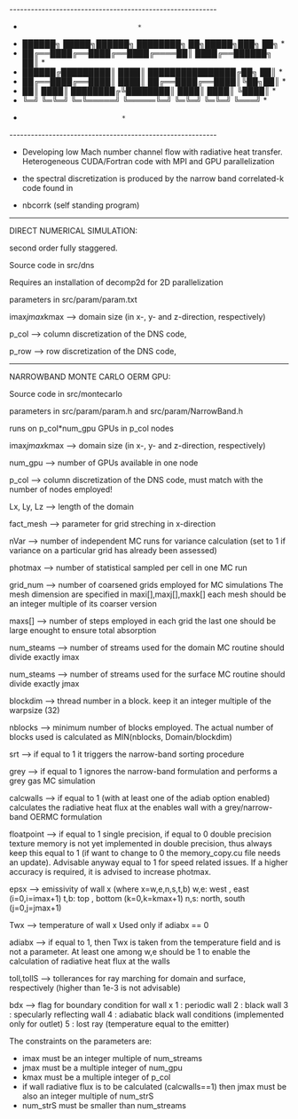 
*----------------------------------------------------------*
*   							   *
*   ██████╗ █████╗██████╗ ████████╗  ██╗█████╗███╗   ██╗   *
*   ██╔══████╔══████╔══████╔════██║  ████╔══██████╗  ██║   *
*   ██████╔█████████║  ████║    ████████████████╔██╗ ██║   *
*   ██╔══████╔══████║  ████║    ██╔══████╔══████║╚██╗██║   *
*   ██║  ████║  ████████╔╚████████║  ████║  ████║ ╚████║   *
*   ╚═╝  ╚═╚═╝  ╚═╚═════╝ ╚═════╚═╝  ╚═╚═╝  ╚═╚═╝  ╚═══╝   *
*							   *
*----------------------------------------------------------*


* Developing low Mach number channel flow with radiative heat transfer. Heterogeneous CUDA/Fortran code with MPI and GPU parallelization

* the spectral discretization is produced by the narrow band correlated-k code found in 
* nbcorrk (self standing program)

-------------------------------------------------------------------------------------------

DIRECT NUMERICAL SIMULATION:

second order fully staggered.

Source code in src/dns

Requires an installation of decomp2d for 2D parallelization

parameters in src/param/param.txt

imax*jmax*kmax --> domain size (in x-, y- and z-direction, respectively)

p_col      --> column discretization of the DNS code,

p_row      --> row discretization of the DNS code,

--------------------------------------------------------------------------------------------

NARROWBAND MONTE CARLO OERM GPU: 
    
Source code in src/montecarlo

parameters in src/param/param.h and src/param/NarrowBand.h

 
runs on p_col*num_gpu GPUs in p_col nodes

imax*jmax*kmax --> domain size (in x-, y- and z-direction, respectively)

num_gpu    --> number of GPUs available in one node 

p_col      --> column discretization of the DNS code,
               must match with the number of nodes employed!

Lx, Ly, Lz --> length of the domain 

fact_mesh  --> parameter for grid streching in x-direction

nVar       --> number of independent MC runs for variance calculation
               (set to 1 if variance on a particular grid has already been assessed)

photmax    --> number of statistical sampled per cell in one MC run

grid_num   --> number of coarsened grids employed for MC simulations
               The mesh dimension are specified in maxi[],maxj[],maxk[]
               each mesh should be an integer multiple of its coarser version

maxs[]     --> number of steps employed in each grid 
               the last one should be large enought to ensure total absorption

num_steams --> number of streams used for the domain MC routine
               should divide exactly imax

num_steams --> number of streams used for the surface MC routine
               should divide exactly jmax

blockdim   --> thread number in a block.
               keep it an integer multiple of the warpsize (32)

nblocks    --> minimum number of blocks employed. 
	             The actual number of blocks used is calculated 
	             as MIN(nblocks, Domain/blockdim) 

srt        --> if equal to 1 it triggers the narrow-band sorting 
               procedure

grey       --> if equal to 1 ignores the narrow-band formulation and
               performs a grey gas MC simulation

calcwalls  --> if equal to 1 (with at least one of the adiab option enabled)
               calculates the radiative heat flux at the enables wall with
               a grey/narrow-band OERMC formulation

floatpoint --> if equal to 1 single precision, if equal to 0 double precision
               texture memory is not yet implemented in double precision,
               thus always keep this equal to 1 (if want to change to 0 the 
               memory_copy.cu file needs an update). Advisable anyway equal to 1
               for speed related issues. If a higher accuracy is required, it is 
               advised to increase photmax.

epsx       --> emissivity of wall x (where x=w,e,n,s,t,b)
               w,e: west , east   (i=0,i=imax+1)
               t,b: top  , bottom (k=0,k=kmax+1)
               n,s: north, south   (j=0,j=jmax+1)

Twx        --> temperature of wall x
               Used only if adiabx == 0               

adiabx     --> if equal to 1, then Twx is taken from the temperature field and
               is not a parameter. At least one among w,e should be 1 to enable
               the calculation of radiative heat flux at the walls

toll,tollS --> tollerances for ray marching for domain and surface, respectively
               (higher than 1e-3 is not advisable)

bdx        --> flag for boundary condition for wall x
               1 : periodic wall
               2 : black wall
               3 : specularly reflecting wall
               4 : adiabatic black wall conditions (implemented only for outlet)
               5 : lost ray (temperature equal to the emitter) 

The constraints on the parameters are:

- imax must be an integer multiple of num_streams
- jmax must be a multiple integer of num_gpu
- kmax must be a multiple integer of p_col
- if wall radiative flux is to be calculated (calcwalls==1) then
  jmax must be also an integer multiple of num_strS
- num_strS must be smaller than num_streams

